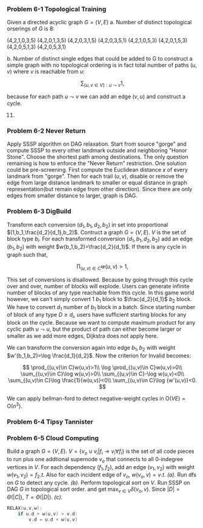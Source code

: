 ### Problem 6-1 Topological Training
Given a directed acyclic graph $G=(V,E)$
a. Number of distinct topological orserings of $G$ is 8:

(4,2,1,0,3,5) (4,2,0,1,3,5) (4,2,0,3,1,5) (4,2,0,3,5,1) (4,2,1,0,5,3) (4,2,0,1,5,3) (4,2,0,5,1,3) (4,2,0,5,3,1)

b. Number of distinct single edges that could be added to G to construct a simple graph with no topological ordering is in fact total number of paths $(u,v)$ where $v$ is reachable from $u$:

$$
\sum_{\{u,v\in V\}: u \leadsto v} 1,
$$

because for each path $u\leadsto v$ we can add an edge $(v,u)$ and construct a cycle.

11.

### Problem 6-2 Never Return
Apply SSSP algorithm on DAG relaxation. Start from source "gorge" and compute SSSP to every other landmark outside and neighboring "Honor Stone". Choose the shortest path among destinations. The only question remaining is how to enforce the "Never Return" restriction. 
One solution could be pre-screening. First compute the Euclidean distance $x$ of every landmark from "gorge". Then for each trail $(u,v)$, disable or remove the edge from large distance landmark to smaller or equal distance in graph representation(but remain edge from other direction). Since there are only edges from smaller distance to larger, graph is DAG.

### Problem 6-3 DigBuild
Transform each conversion $(d_1,b_1,d_2,b_2)$ in set into proportional $(1,b_1,\frac{d_2}{d_1},b_2)$. Contruct a graph $G=(V,E)$. $V$ is the set of block type $b_i$. For each transformed conversion $(d_1,b_1,d_2,b_2)$ add an edge $(b_1,b_2)$ with weight $w(b_1,b_2)=\frac{d_2}{d_1}$. If there is any cycle in graph such that,

$$
\prod_{(u,v)\in C}w(u,v)>1,
$$

This set of conversions is disallowed. Because by going through this cycle over and over, number of blocks will explode. Users can generate infinite number of blocks of any type reachable from this cycle. In this game world however, we can't simply convert 1 $b_1$ block to $\frac{d_2}{d_1}$ $b_2$ block. We have to convert $d_1$ number of $b_1$ block in a batch. Since starting number of block of any type $D\ge d_i$, users have sufficient starting blocks for any block on the cycle. Because we want to compute maximum product for any cyclic path $u\leadsto u$, but the product of path can either become larger or smaller as we add more edges, Dijkstra does not apply here.

We can transform the conversion again into edge $b_1,b_2$ with weight $w'(b_1,b_2)=\log \frac{d_1}{d_2}$. Now the criterion for Invalid becomes:

$$
\prod_{(u,v)\in C}w(u,v)>1\\
\log \prod_{(u,v)\in C}w(u,v)>0\\
\sum_{(u,v)\in C}\log w(u,v)>0\\
\sum_{(u,v)\in C}-\log w(u,v)<0\\
\sum_{(u,v)\in C}\log \frac{1}{w(u,v)}<0\\
\sum_{(u,v)\in C}\log {w'(u,v)}<0.
$$

We can apply bellman-ford to detect negative-weight cycles in $\text{O}(VE)=\text{O}(n^3)$.

### Problem 6-4 Tipsy Tannister

### Problem 6-5 Cloud Computing
Build a graph $G=(V,E)$. $V=\{v_o \cup v_i|f_i\rightarrow v_i \forall f_i\}$ is the set of all code pieces to run plus one addtional supernode $v_o$ that connects to all 0-indegree vertices in $V$. For each dependency $(f_1,f_2)$, add an edge $(v_1,v_2)$ with weight $w(v_1,v_2)=f_2.t$. Also for each incident edge of $v_o$, $w(v_o,v)=v.t$.
*(a).*
Run dfs on $G$ to detect any cycle.
*(b).*
Perform topological sort on $V$. Run SSSP on DAG $G$ in topological sort order. and get $\max_{v\in V} \delta(v_o,v)$. Since $|D|=\Theta(|C|)$, $T=\Theta(|D|)$.
*(c).*
```C++
RELAX(u,v,w):
    if u.d + w(u,v) > v.d:
        v.d = u.d + w(u,v)
```